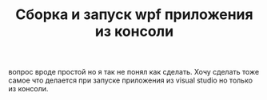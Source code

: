 ﻿---
title: "Сборка и запуск wpf приложения из консоли"
se.owner.user_id: 226692
se.owner.display_name: "Саске"
se.owner.link: "https://ru.meta.stackoverflow.com/users/226692/%d0%a1%d0%b0%d1%81%d0%ba%d0%b5"
se.link: "https://ru.meta.stackoverflow.com/questions/10011/%d0%a1%d0%b1%d0%be%d1%80%d0%ba%d0%b0-%d0%b8-%d0%b7%d0%b0%d0%bf%d1%83%d1%81%d0%ba-wpf-%d0%bf%d1%80%d0%b8%d0%bb%d0%be%d0%b6%d0%b5%d0%bd%d0%b8%d1%8f-%d0%b8%d0%b7-%d0%ba%d0%be%d0%bd%d1%81%d0%be%d0%bb%d0%b8"
se.question_id: 10011
se.post_type: question
se.score: 0
---
<p>вопрос вроде простой но я так не понял как сделать.
Хочу сделать тоже самое что делается при запуске приложения из visual studio но только из консоли.</p>
